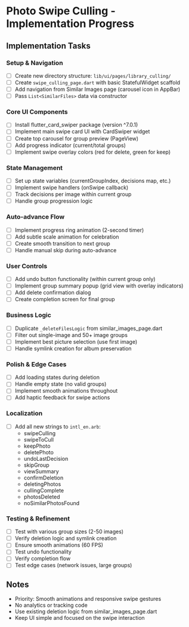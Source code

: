 # Photo Swipe Culling - Implementation Progress

## Implementation Tasks

### Setup & Navigation
- [ ] Create new directory structure: `lib/ui/pages/library_culling/`
- [ ] Create `swipe_culling_page.dart` with basic StatefulWidget scaffold
- [ ] Add navigation from Similar Images page (carousel icon in AppBar)
- [ ] Pass `List<SimilarFiles>` data via constructor

### Core UI Components
- [ ] Install flutter_card_swiper package (version ^7.0.1)
- [ ] Implement main swipe card UI with CardSwiper widget
- [ ] Create top carousel for group preview (PageView)
- [ ] Add progress indicator (current/total groups)
- [ ] Implement swipe overlay colors (red for delete, green for keep)

### State Management
- [ ] Set up state variables (currentGroupIndex, decisions map, etc.)
- [ ] Implement swipe handlers (onSwipe callback)
- [ ] Track decisions per image within current group
- [ ] Handle group progression logic

### Auto-advance Flow
- [ ] Implement progress ring animation (2-second timer)
- [ ] Add subtle scale animation for celebration
- [ ] Create smooth transition to next group
- [ ] Handle manual skip during auto-advance

### User Controls
- [ ] Add undo button functionality (within current group only)
- [ ] Implement group summary popup (grid view with overlay indicators)
- [ ] Add delete confirmation dialog
- [ ] Create completion screen for final group

### Business Logic
- [ ] Duplicate `_deleteFilesLogic` from similar_images_page.dart
- [ ] Filter out single-image and 50+ image groups
- [ ] Implement best picture selection (use first image)
- [ ] Handle symlink creation for album preservation

### Polish & Edge Cases
- [ ] Add loading states during deletion
- [ ] Handle empty state (no valid groups)
- [ ] Implement smooth animations throughout
- [ ] Add haptic feedback for swipe actions

### Localization
- [ ] Add all new strings to `intl_en.arb`:
  - swipeCulling
  - swipeToCull
  - keepPhoto
  - deletePhoto
  - undoLastDecision
  - skipGroup
  - viewSummary
  - confirmDeletion
  - deletingPhotos
  - cullingComplete
  - photosDeleted
  - noSimilarPhotosFound

### Testing & Refinement
- [ ] Test with various group sizes (2-50 images)
- [ ] Verify deletion logic and symlink creation
- [ ] Ensure smooth animations (60 FPS)
- [ ] Test undo functionality
- [ ] Verify completion flow
- [ ] Test edge cases (network issues, large groups)

## Notes
- Priority: Smooth animations and responsive swipe gestures
- No analytics or tracking code
- Use existing deletion logic from similar_images_page.dart
- Keep UI simple and focused on the swipe interaction